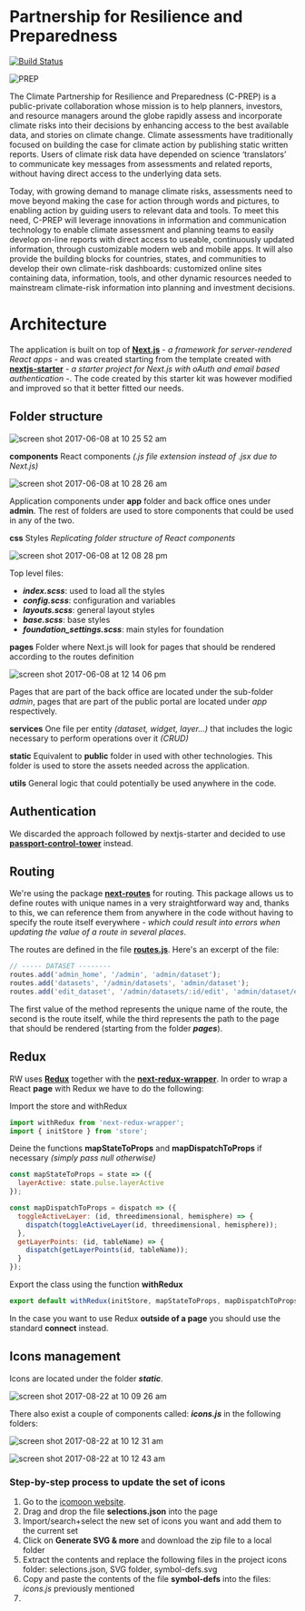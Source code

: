 # Partnership for Resilience and Preparedness

[![Build Status](https://travis-ci.org/resource-watch/prep-app.svg?branch=master)](https://travis-ci.org/resource-watch/prep-app)

![PREP](screenshot.png?raw=true "Partnership for Resilience and Preparedness")

The Climate Partnership for Resilience and Preparedness (C-PREP) is a public-private collaboration whose mission is to help planners, investors, and resource managers around the globe rapidly assess and incorporate climate risks into their decisions by enhancing access to the best available data, and stories on climate change. Climate assessments have traditionally focused on building the case for climate action by publishing static written reports. Users of climate risk data have depended on science ‘translators’ to communicate key messages from assessments and related reports, without having direct access to the underlying data sets.

Today, with growing demand to manage climate risks, assessments need to move beyond making the case for action through words and pictures, to enabling action by guiding users to relevant data and tools. To meet this need, C-PREP will leverage innovations in information and communication technology to enable climate assessment and planning teams to easily develop on-line reports with direct access to useable, continuously updated information, through customizable modern web and mobile apps. It will also provide the building blocks for countries, states, and communities to develop their own climate-risk dashboards: customized online sites containing data, information, tools, and other dynamic resources needed to mainstream climate-risk information into planning and investment decisions.


# Architecture

The application is built on top of [**Next.js**](https://github.com/zeit/next.js/) - _a framework for server-rendered React apps_ - and was created starting from the template created with [**nextjs-starter**](https://github.com/iaincollins/nextjs-starter) - _a starter project for Next.js with oAuth and email based authentication_ -. The code created by this starter kit was however modified and improved so that it better fitted our needs.

## Folder structure

![screen shot 2017-06-08 at 10 25 52 am](https://user-images.githubusercontent.com/545342/26919119-e2963ea2-4c34-11e7-9743-c8f22a10181e.png)

**components** React components _(.js file extension instead of .jsx due to Next.js)_

![screen shot 2017-06-08 at 10 28 26 am](https://user-images.githubusercontent.com/545342/26919216-3ed12d26-4c35-11e7-88db-933be59cc9cb.png)

Application components under **app** folder and back office ones under **admin**. The rest of folders are used to store components that could be used in any of the two.

**css** Styles _Replicating folder structure of React components_

![screen shot 2017-06-08 at 12 08 28 pm](https://user-images.githubusercontent.com/545342/26923714-3a379242-4c43-11e7-95b2-cc0d3ddc2179.png)

Top level files:

- _**index.scss**_: used to load all the styles
- _**config.scss**_: configuration and variables
- _**layouts.scss**_: general layout styles
- _**base.scss**_: base styles
- _**foundation_settings.scss**_: main styles for foundation

**pages** Folder where Next.js will look for pages that should be rendered according to the routes definition

![screen shot 2017-06-08 at 12 14 06 pm](https://user-images.githubusercontent.com/545342/26923943-fdd8662c-4c43-11e7-94d4-5075612c4221.png)

Pages that are part of the back office are located under the sub-folder _admin_, pages that are part of the public portal are located under _app_ respectively.

**services** One file per entity _(dataset, widget, layer...)_ that includes the logic necessary to perform operations over it _(CRUD)_

**static** Equivalent to **public** folder in used with other technologies. This folder is used to store the assets needed across the application.

**utils** General logic that could potentially be used anywhere in the code.


## Authentication

We discarded the approach followed by nextjs-starter and decided to use [**passport-control-tower**](https://github.com/control-tower/passport-control-tower) instead.

## Routing

We're using the package [**next-routes**](https://www.npmjs.com/package/next-routes) for routing. This package allows us to define routes with unique names in a very straightforward way and, thanks to this, we can reference them from anywhere in the code without having to specify the route itself everywhere - _which could result into errors when updating the value of a route in several places_.

The routes are defined in the file [**routes.js**](/routes.js). Here's an excerpt of the file:

``` javascript
// ----- DATASET --------
routes.add('admin_home', '/admin', 'admin/dataset');
routes.add('datasets', '/admin/datasets', 'admin/dataset');
routes.add('edit_dataset', '/admin/datasets/:id/edit', 'admin/dataset/edit');
```

The first value of the method represents the unique name of the route, the second is the route itself, while the third represents the path to the page that should be rendered (starting from the folder **_pages_**).

## Redux

RW uses [**Redux**](http://redux.js.org/) together with the [**next-redux-wrapper**](https://github.com/kirill-konshin/next-redux-wrapper). In order to wrap a React **page** with Redux we have to do the following:

Import the store and withRedux

``` javascript
import withRedux from 'next-redux-wrapper';
import { initStore } from 'store';
```

Deine the functions **mapStateToProps** and **mapDispatchToProps** if necessary _(simply pass null otherwise)_

``` javascript
const mapStateToProps = state => ({
  layerActive: state.pulse.layerActive
});

const mapDispatchToProps = dispatch => ({
  toggleActiveLayer: (id, threedimensional, hemisphere) => {
    dispatch(toggleActiveLayer(id, threedimensional, hemisphere));
  },
  getLayerPoints: (id, tableName) => {
    dispatch(getLayerPoints(id, tableName));
  }
});
```

Export the class using the function **withRedux**

``` javascript
export default withRedux(initStore, mapStateToProps, mapDispatchToProps)(LayerNavDropdown);
```

In the case you want to use Redux **outside of a page** you should use the standard **connect** instead.

## Icons management

Icons are located under the folder _**static**_.

![screen shot 2017-08-22 at 10 09 26 am](https://user-images.githubusercontent.com/545342/29555191-23a68532-8722-11e7-9ea6-e517b916635a.png)

There also exist a couple of components called: _**icons.js**_ in the following folders:

![screen shot 2017-08-22 at 10 12 31 am](https://user-images.githubusercontent.com/545342/29555316-8e066514-8722-11e7-998a-55a0ed1c61c2.png)

![screen shot 2017-08-22 at 10 12 43 am](https://user-images.githubusercontent.com/545342/29555331-94800f8a-8722-11e7-9bdb-1ebb45248552.png)

### Step-by-step process to update the set of icons

1. Go to the [icomoon website](https://icomoon.io/app/#/select).
2. Drag and drop the file **selections.json** into the page
3. Import/search+select the new set of icons you want and add them to the current set
4. Click on **Generate SVG & more** and download the zip file to a local folder
5. Extract the contents and replace the following files in the project icons folder: selections.json, SVG folder, symbol-defs.svg
6. Copy and paste the contents of the file **symbol-defs** into the files: _icons.js_ previously mentioned
3.
